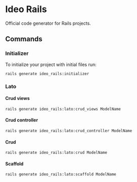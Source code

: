 # Ideo Rails

Official code generator for Rails projects.

## Commands

### Initializer

To initialize your project with initial files run:

```console
rails generate ideo_rails:initializer
```

### Lato

#### Crud views

```console
rails generate ideo_rails:lato:crud_views ModelName
```

#### Crud controller

```console
rails generate ideo_rails:lato:crud_controller ModelName
```

#### Crud

```console
rails generate ideo_rails:lato:crud ModelName
```

#### Scaffold

```console
rails generate ideo_rails:lato:scaffold ModelName
```